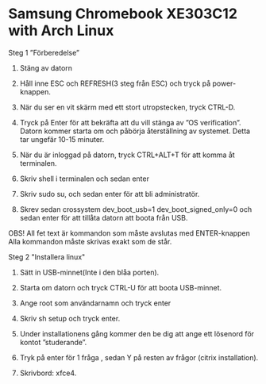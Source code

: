 Samsung Chromebook XE303C12 with Arch Linux
==========

Steg 1 ”Förberedelse”


1.	Stäng av datorn  

2.	Håll inne ESC och REFRESH(3 steg från ESC) och tryck på power-knappen.  

3.	När  du ser en vit skärm med ett stort utropstecken, tryck CTRL-D.  

4.	Tryck på Enter för att bekräfta att du vill stänga av ”OS verification”. Datorn kommer starta om och påbörja återställning av systemet. Detta tar ungefär 10-15 minuter.  


5.	När du är inloggad på datorn, tryck CTRL+ALT+T för att komma åt terminalen.


6.	Skriv shell i terminalen och sedan enter 


7.	Skriv sudo su, och sedan enter för att bli administratör.


8.	Skrev sedan crossystem dev_boot_usb=1 dev_boot_signed_only=0 och sedan enter för att tillåta datorn att boota från USB.


OBS! All fet text är kommandon som måste avslutas med ENTER-knappen
           Alla kommandon måste skrivas exakt som de står. 

Steg 2 "Installera linux" 
1.	Sätt in USB-minnet(Inte i den blåa porten).  

2.	Starta om datorn och tryck CTRL-U för att boota USB-minnet.  

3.	Ange root som användarnamn och tryck enter  

4.	Skriv sh setup och tryck enter.  

5.	Under installationens gång kommer den be dig att ange ett lösenord för kontot ”studerande”. 

6.	Tryk på enter för 1 fråga , sedan Y på resten av frågor (citrix installation).

7.	Skrivbord: xfce4.
